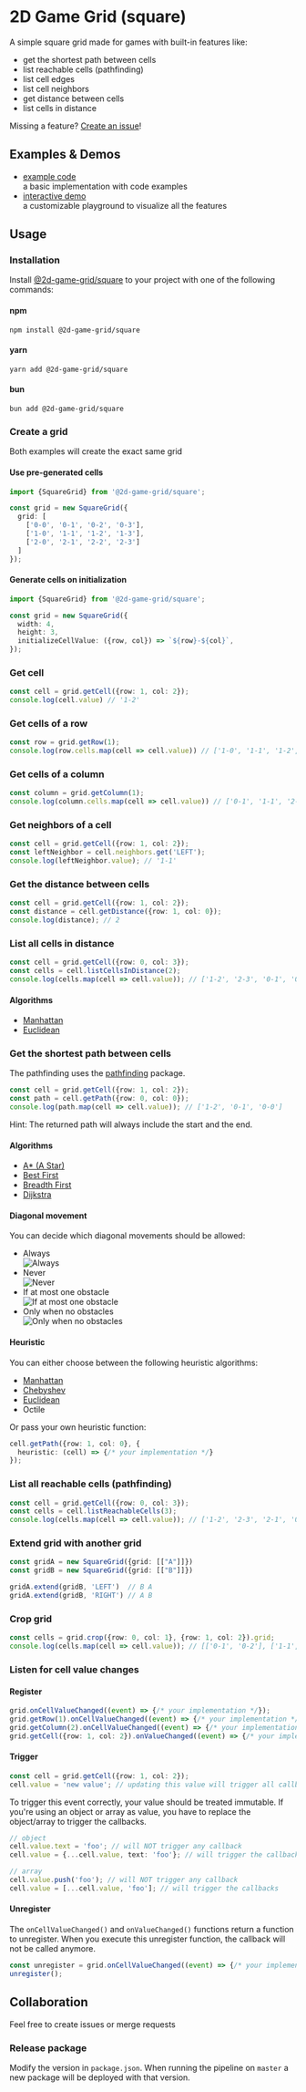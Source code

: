 # 2D Game Grid (square)
A simple square grid made for games with built-in features like:
- get the shortest path between cells
- list reachable cells (pathfinding)
- list cell edges
- list cell neighbors
- get distance between cells
- list cells in distance

Missing a feature? [Create an issue](https://github.com/mstuercke/2d-game-grid/issues)!

## Examples & Demos
- [example code](https://codesandbox.io/s/y3xt8s)  
  a basic implementation with code examples
- [interactive demo](https://3ms9ky.csb.app/)  
  a customizable playground to visualize all the features

## Usage
### Installation
Install [@2d-game-grid/square](https://www.npmjs.com/package/@2d-game-grid/square) to your project with one of the following commands: 
#### npm
```
npm install @2d-game-grid/square
``` 
#### yarn
```
yarn add @2d-game-grid/square
```
#### bun
```
bun add @2d-game-grid/square
```

### Create a grid
Both examples will create the exact same grid
#### Use pre-generated cells
```ts
import {SquareGrid} from '@2d-game-grid/square';

const grid = new SquareGrid({
  grid: [
    ['0-0', '0-1', '0-2', '0-3'],
    ['1-0', '1-1', '1-2', '1-3'],
    ['2-0', '2-1', '2-2', '2-3']
  ]
});
```

#### Generate cells on initialization
```ts
import {SquareGrid} from '@2d-game-grid/square';

const grid = new SquareGrid({
  width: 4,
  height: 3,
  initializeCellValue: ({row, col}) => `${row}-${col}`,
});
```

### Get cell
```ts
const cell = grid.getCell({row: 1, col: 2});
console.log(cell.value) // '1-2'
```

### Get cells of a row
```ts
const row = grid.getRow(1);
console.log(row.cells.map(cell => cell.value)) // ['1-0', '1-1', '1-2', '1-3']
```

### Get cells of a column
```ts
const column = grid.getColumn(1);
console.log(column.cells.map(cell => cell.value)) // ['0-1', '1-1', '2-1']
```

### Get neighbors of a cell
```ts
const cell = grid.getCell({row: 1, col: 2});
const leftNeighbor = cell.neighbors.get('LEFT');
console.log(leftNeighbor.value); // '1-1'
```

### Get the distance between cells
```ts
const cell = grid.getCell({row: 1, col: 2});
const distance = cell.getDistance({row: 1, col: 0});
console.log(distance); // 2
```

### List all cells in distance
```ts
const cell = grid.getCell({row: 0, col: 3});
const cells = cell.listCellsInDistance(2);
console.log(cells.map(cell => cell.value)); // ['1-2', '2-3', '0-1', '0-2', '1-3']
```

#### Algorithms
- [Manhattan](https://en.wikipedia.org/wiki/Taxicab_geometry)
- [Euclidean](https://en.wikipedia.org/wiki/Euclidean_distance)

### Get the shortest path between cells
The pathfinding uses the [pathfinding](https://www.npmjs.com/package/pathfinding) package.  

```ts
const cell = grid.getCell({row: 1, col: 2});
const path = cell.getPath({row: 0, col: 0});
console.log(path.map(cell => cell.value)); // ['1-2', '0-1', '0-0']
```
Hint: The returned path will always include the start and the end.

#### Algorithms
- [A* (A Star)](https://en.wikipedia.org/wiki/A*_search_algorithm)
- [Best First](https://en.wikipedia.org/wiki/Best-first_search)
- [Breadth First](https://en.wikipedia.org/wiki/Breadth-first_search)
- [Dijkstra](https://en.wikipedia.org/wiki/Dijkstra%27s_algorithm)

#### Diagonal movement
You can decide which diagonal movements should be allowed: 
- Always  
  ![Always](https://github.com/mstuercke/2d-game-grid/blob/master/apps/square/images/always.jpg?raw=true)
- Never  
  ![Never](https://github.com/mstuercke/2d-game-grid/blob/master/apps/square/images/never.jpg?raw=true)
- If at most one obstacle  
  ![If at most one obstacle](https://github.com/mstuercke/2d-game-grid/blob/master/apps/square/images/if-at-most-one-obstacle.jpg?raw=true)
- Only when no obstacles  
  ![Only when no obstacles](https://github.com/mstuercke/2d-game-grid/blob/master/apps/square/images/only-when-no-obstacles.jpg?raw=true)

#### Heuristic
You can either choose between the following heuristic algorithms:
- [Manhattan](https://en.wikipedia.org/wiki/Taxicab_geometry)
- [Chebyshev](https://en.wikipedia.org/wiki/Chebyshev_distance)
- [Euclidean](https://en.wikipedia.org/wiki/Euclidean_distance)
- Octile

Or pass your own heuristic function:
```ts
cell.getPath({row: 1, col: 0}, {
  heuristic: (cell) => {/* your implementation */}
});
```

### List all reachable cells (pathfinding)
```ts
const cell = grid.getCell({row: 0, col: 3});
const cells = cell.listReachableCells(3);
console.log(cells.map(cell => cell.value)); // ['1-2', '2-3', '2-1', '0-1', '1-1', '2-2', '0-2', '1-3']
```

### Extend grid with another grid
```ts
const gridA = new SquareGrid({grid: [["A"]]})
const gridB = new SquareGrid({grid: [["B"]]})

gridA.extend(gridB, 'LEFT')  // B A
gridA.extend(gridB, 'RIGHT') // A B
```

### Crop grid
```ts
const cells = grid.crop({row: 0, col: 1}, {row: 1, col: 2}).grid;
console.log(cells.map(cell => cell.value)); // [['0-1', '0-2'], ['1-1', '1-2']]
```


### Listen for cell value changes
#### Register
```ts
grid.onCellValueChanged((event) => {/* your implementation */});
grid.getRow(1).onCellValueChanged((event) => {/* your implementation */});
grid.getColumn(2).onCellValueChanged((event) => {/* your implementation */});
grid.getCell({row: 1, col: 2}).onValueChanged((event) => {/* your implementation */});
```

#### Trigger
```ts
const cell = grid.getCell({row: 1, col: 2});
cell.value = 'new value'; // updating this value will trigger all callbacks of the "Register" example
```

To trigger this event correctly, your value should be treated immutable.
If you're using an object or array as value, you have to replace the object/array to trigger the callbacks.
```ts
// object
cell.value.text = 'foo'; // will NOT trigger any callback
cell.value = {...cell.value, text: 'foo'}; // will trigger the callbacks

// array
cell.value.push('foo'); // will NOT trigger any callback
cell.value = [...cell.value, 'foo']; // will trigger the callbacks
```

#### Unregister
The `onCellValueChanged()` and `onValueChanged()` functions return a function to unregister. 
When you execute this unregister function, the callback will not be called anymore.

```ts
const unregister = grid.onCellValueChanged((event) => {/* your implementation */});
unregister();
```

## Collaboration
Feel free to create issues or merge requests

### Release package
Modify the version in `package.json`. When running the pipeline on `master` a new package will be deployed with that version. 


